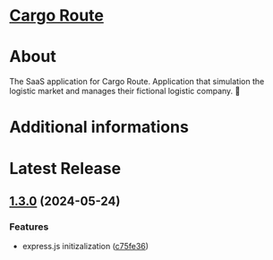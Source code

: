 # [Cargo Route](https://github.com/maroon-studio/cargo-route)

# About

The SaaS application for Cargo Route. Application that simulation the logistic market and manages their fictional logistic company. 🚛

# Additional informations

<!-- Keep clean everything below -->

# Latest Release

## [1.3.0](https://github.com/maroon-studio/cargo-route/compare/v1.2.4...v1.3.0) (2024-05-24)


### Features

* express.js initizalization ([c75fe36](https://github.com/maroon-studio/cargo-route/commit/c75fe36c1c25dba76a0f342f75e6bfcd9f0abc80))

